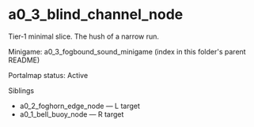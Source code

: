 # a0_3_blind_channel_node

Tier‑1 minimal slice. The hush of a narrow run.

Minigame: a0_3_fogbound_sound_minigame (index in this folder's parent README)

Portalmap status: Active

Siblings

- a0_2_foghorn_edge_node — L target
- a0_1_bell_buoy_node — R target
